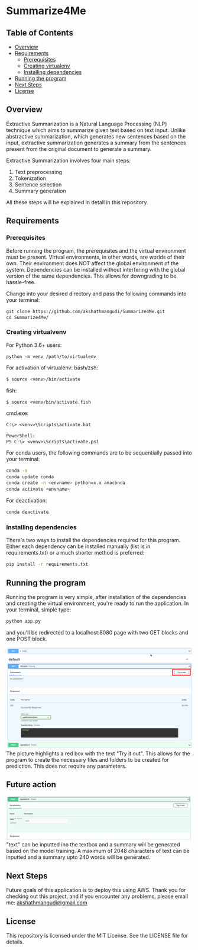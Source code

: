 # Summarize4Me

## Table of Contents
* <a href="https://github.com/akshathmangudi/Summarize4Me#overview">Overview</a>
* <a href="https://github.com/akshathmangudi/Summarize4Me#requirements">Requirements</a> 
  * <a href="https://github.com/akshathmangudi/Summarize4Me#prerequisites">Prerequisites</a>
  * <a href="https://github.com/akshathmangudi/Summarize4Me#creating-virtualvenv">Creating virtualenv</a>
  * <a href="https://github.com/akshathmangudi/Summarize4Me#installing-dependencies">Installing dependencies</a>
* <a href="https://github.com/akshathmangudi/Summarize4Me#running-the-program">Running the program</a>
* <a href="https://github.com/akshathmangudi/Summarize4Me#next-steps">Next Steps</a>
* <a href="https://github.com/akshathmangudi/Summarize4Me#license">License</a>

## Overview
Extractive Summarization is a Natural Language Processing (NLP) technique which aims to summarize given text based on 
text input. Unlike abstractive summarization, which generates new sentences based on the input, extractive summarization
generates a summary from the sentences present from the original document to generate a summary. 

Extractive Summarization involves four main steps: 
1. Text preprocessing
2. Tokenization
3. Sentence selection
4. Summary generation

All these steps will be explained in detail in this repository. 

## Requirements
### Prerequisites
Before running the program, the prerequisites and the virtual environment must be present. 
Virtual environments, in other words, are worlds of their own. Their environment does NOT affect the 
global environment of the system. Dependencies can be installed without interfering with the global version of 
the same dependencies. This allows for downgrading to be hassle-free.

Change into your desired directory and pass the following commands into your terminal: 
```shell
git clone https://github.com/akshathmangudi/Summarize4Me.git
cd Summarize4Me/
```
### Creating virtualvenv
For Python 3.6+ users: 
```shell
python -m venv /path/to/virtualenv
```
For activation of virtualenv:
bash/zsh: 
```bash 
$ source <venv>/bin/activate
```
fish: 
```shell
$ source <venv/bin/activate.fish
```
cmd.exe: 
```shell
C:\> <venv>\Scripts\activate.bat
```
```shell
PowerShell: 
PS C:\> <venv>\Scripts\activate.ps1
```
For conda users, the following commands are to be sequentially passed into your terminal: 

```bash
conda -V
conda update conda
conda create -n <envname> python=x.x anaconda
conda activate <envname>
```
For deactivation: 
```bash
conda deactivate
```
### Installing dependencies
There's two ways to install the dependencies required for this program. Either each dependency can be 
installed manually (list is in requirements.txt) or a much shorter method is preferred: 
```bash
pip install -r requirements.txt
```
## Running the program
Running the program is very simple, after installation of the dependencies and creating the virtual environment, 
you're ready to run the application. In your terminal, simple type: 
```bash
python app.py
``` 
and you'll be redirected to a localhost:8080 page with two GET blocks and one POST block.

![The website has a red box highlighted](pic/train.png)
The picture highlights a red box with the text "Try it out". This allows for the program to create the necessary 
files and folders to be created for prediction. This does not require any parameters.
## Future action
![The website showing the Test section](pic/test.png)
"text" can be inputted ino the textbox and a summary will be generated based on the model training. A maximum of 
2048 characters of text can be inputted and a summary upto 240 words will be generated. 

## Next Steps
Future goals of this application is to deploy this using AWS. Thank you for checking out this project, and if 
you encounter any problems, please email me: akshathmangudi@gmail.com

## License
This repository is licensed under the MIT License. See the LICENSE file for details.
